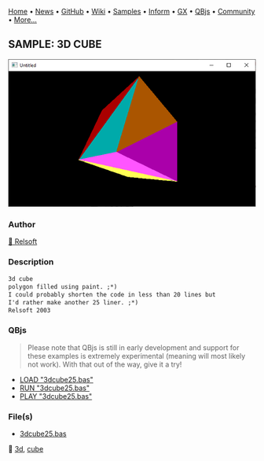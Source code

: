 [Home](https://qb64.com) • [News](../../news.md) • [GitHub](https://github.com/QB64Official/qb64) • [Wiki](https://github.com/QB64Official/qb64/wiki) • [Samples](../../samples.md) • [Inform](../../inform.md) • [GX](../../gx.md) • [QBjs](../../qbjs.md) • [Community](../../community.md) • [More...](../../more.md)

## SAMPLE: 3D CUBE

![screenshot.png](img/screenshot.png)

### Author

[🐝 Relsoft](../relsoft.md) 

### Description

```text
3d cube
polygon filled using paint. ;*)
I could probably shorten the code in less than 20 lines but
I'd rather make another 25 liner. ;*)
Relsoft 2003
```

### QBjs

> Please note that QBjs is still in early development and support for these examples is extremely experimental (meaning will most likely not work). With that out of the way, give it a try!

* [LOAD "3dcube25.bas"](https://v6p9d9t4.ssl.hwcdn.net/html/5963335/index.html?src=https://qb64.com/samples/3d-cube/src/3dcube25.bas)
* [RUN "3dcube25.bas"](https://v6p9d9t4.ssl.hwcdn.net/html/5963335/index.html?mode=auto&src=https://qb64.com/samples/3d-cube/src/3dcube25.bas)
* [PLAY "3dcube25.bas"](https://v6p9d9t4.ssl.hwcdn.net/html/5963335/index.html?mode=play&src=https://qb64.com/samples/3d-cube/src/3dcube25.bas)

### File(s)

* [3dcube25.bas](src/3dcube25.bas)

🔗 [3d](../3d.md), [cube](../cube.md)
